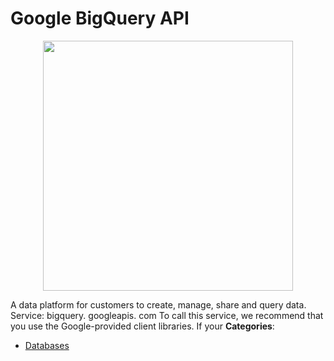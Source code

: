 # Google BigQuery API

<p align="center">
    <img width="400" src="https://raw.githubusercontent.com/awesome-apis/awesome-apis/apis/google-bigquery-api/logo_256x256.png" />
</p>


A data platform for customers to create, manage, share and query data.  Service: bigquery. googleapis. com To call this service, we recommend that you use the Google-provided client libraries. If your
**Categories**:

- [Databases](https://github/awesome-apis/awesome-apis#databases)



